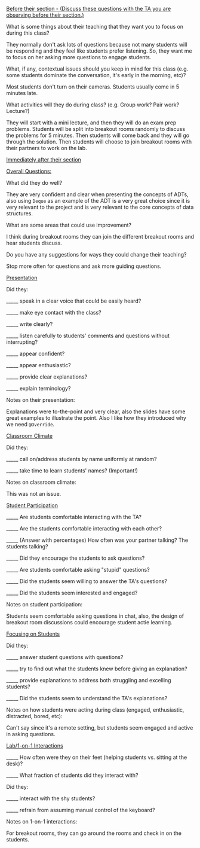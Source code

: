 <ins> Before their section - (Discuss these questions with the TA you are observing before their section.) </ins>

What is some things about their teaching that they want you to focus on during this class?

They normally don't ask lots of questions because not many students will be responding and they feel like students prefer listening. So, they want me to focus on her asking more questions to engage students.

What, if any, contextual issues should you keep in mind for this class (e.g. some students dominate the conversation, it's early in the morning, etc)?

Most students don't turn on their cameras. Students usually come in 5 minutes late.

What activities will they do during class? (e.g. Group work? Pair work? Lecture?)

They will start with a mini lecture, and then they will do an exam prep problems. Students will be split into breakout rooms randomly to discuss the problems for 5 minutes. Then students will come back and they will go through the solution. Then students will choose to join breakout rooms with their partners to work on the lab.

<ins> Immediately after their section </ins>

<ins> Overall Questions: </ins>

What did they do well?

They are very confident and clear when presenting the concepts of ADTs, also using ``Deque`` as an example of the ADT is a very great choice since it is very relevant to the project and is very relevant to the core concepts of data structures.

What are some areas that could use improvement?

I think during breakout rooms they can join the different breakout rooms and hear students discuss.

Do you have any suggestions for ways they could change their teaching?

Stop more often for questions and ask more guiding questions.

<ins> Presentation </ins>

Did they:

_____ speak in a clear voice that could be easily heard?

_____ make eye contact with the class?

_____ write clearly?

_____ listen carefully to students' comments and questions without interrupting?

_____ appear confident?

_____ appear enthusiastic?

_____ provide clear explanations?

_____ explain terminology?

Notes on their presentation:

Explanations were to-the-point and very clear, also the slides have some great examples to illustrate the point. Also I like how they introduced why we need ``@Override``.

<ins> Classroom Climate </ins>

Did they:

_____ call on/address students by name uniformly at random?

_____ take time to learn students' names? (Important!)

Notes on classroom climate:

This was not an issue.

<ins> Student Participation </ins>

_____ Are students comfortable interacting with the TA?

_____ Are the students comfortable interacting with each other?

_____ (Answer with percentages) How often was your partner talking? The students talking?

_____ Did they encourage the students to ask questions?

_____ Are students comfortable asking "stupid" questions?

_____ Did the students seem willing to answer the TA's questions?

_____ Did the students seem interested and engaged?

Notes on student participation:

Students seem comfortable asking questions in chat, also, the design of breakout room discussions could encourage student actie learning.

<ins> Focusing on Students </ins>

Did they:

_____ answer student questions with questions?

_____ try to find out what the students knew before giving an explanation?

_____ provide explanations to address both struggling and excelling students?

_____ Did the students seem to understand the TA's explanations?

Notes on how students were acting during class (engaged, enthusiastic, distracted, bored, etc):

Can't say since it's a remote setting, but students seem engaged and active in asking questions.

<ins> Lab/1-on-1 Interactions </ins>

_____ How often were they on their feet (helping students vs. sitting at the desk)?

_____ What fraction of students did they interact with?

Did they:

_____ interact with the shy students?

_____ refrain from assuming manual control of the keyboard?

Notes on 1-on-1 interactions:

For breakout rooms, they can go around the rooms and check in on the students.